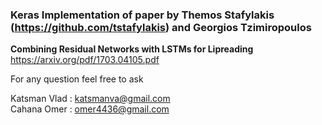 ### Keras Implementation of paper by Themos Stafylakis (https://github.com/tstafylakis) and Georgios Tzimiropoulos  
**Combining Residual Networks with LSTMs for Lipreading**
https://arxiv.org/pdf/1703.04105.pdf  




For any question feel free to ask

Katsman Vlad : <katsmanva@gmail.com>  
Cahana Omer : <omer4436@gmail.com>  
